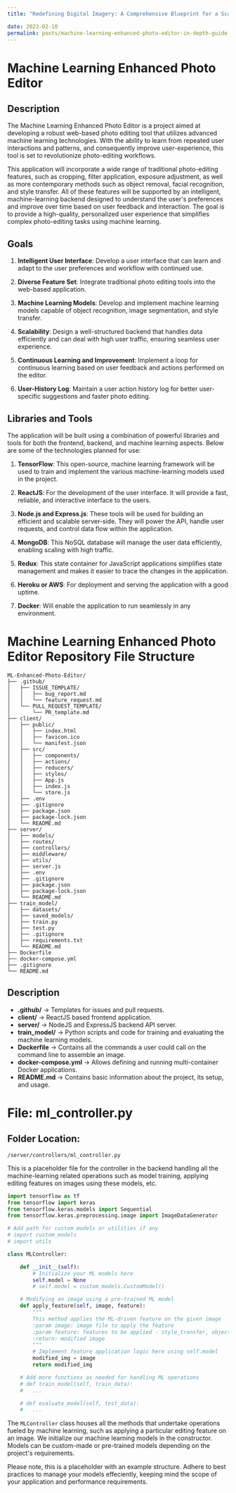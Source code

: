```yaml
---
title: "Redefining Digital Imagery: A Comprehensive Blueprint for a Scalable and Cloud-Integrated AI-Based Photo Editor"

date: 2023-02-10
permalink: posts/machine-learning-enhanced-photo-editor-in-depth-guide
---
```


# Machine Learning Enhanced Photo Editor

## Description

The Machine Learning Enhanced Photo Editor is a project aimed at developing a robust web-based photo editing tool that utilizes advanced machine learning technologies. With the ability to learn from repeated user interactions and patterns, and consequently improve user-experience, this tool is set to revolutionize photo-editing workflows.

This application will incorporate a wide range of traditional photo-editing features, such as cropping, filter application, exposure adjustment, as well as more contemporary methods such as object removal, facial recognition, and style transfer. All of these features will be supported by an intelligent, machine-learning backend designed to understand the user's preferences and improve over time based on user feedback and interaction. The goal is to provide a high-quality, personalized user experience that simplifies complex photo-editing tasks using machine learning.

## Goals

1. **Intelligent User Interface**: Develop a user interface that can learn and adapt to the user preferences and workflow with continued use.

2. **Diverse Feature Set**: Integrate traditional photo editing tools into the web-based application.

3. **Machine Learning Models**: Develop and implement machine learning models capable of object recognition, image segmentation, and style transfer.

4. **Scalability**: Design a well-structured backend that handles data efficiently and can deal with high user traffic, ensuring seamless user experience.

5. **Continuous Learning and Improvement**: Implement a loop for continuous learning based on user feedback and actions performed on the editor.

6. **User-History Log**: Maintain a user action history log for better user-specific suggestions and faster photo editing.

## Libraries and Tools

The application will be built using a combination of powerful libraries and tools for both the frontend, backend, and machine learning aspects. Below are some of the technologies planned for use:

1. **TensorFlow**: This open-source, machine learning framework will be used to train and implement the various machine-learning models used in the project.

2. **ReactJS**: For the development of the user interface. It will provide a fast, reliable, and interactive interface to the users.

3. **Node.js and Express.js**: These tools will be used for building an efficient and scalable server-side. They will power the API, handle user requests, and control data flow within the application.

4. **MongoDB**: This NoSQL database will manage the user data efficiently, enabling scaling with high traffic.

5. **Redux**: This state container for JavaScript applications simplifies state management and makes it easier to trace the changes in the application.

6. **Heroku or AWS**: For deployment and serving the application with a good uptime.

7. **Docker**: Will enable the application to run seamlessly in any environment.

# Machine Learning Enhanced Photo Editor Repository File Structure

```
ML-Enhanced-Photo-Editor/
├── .github/
│   ├── ISSUE_TEMPLATE/
│   │   ├── bug_report.md
│   │   └── feature_request.md
│   └── PULL_REQUEST_TEMPLATE/
│       └── PR_template.md
├── client/
│   ├── public/
│   │   ├── index.html
│   │   ├── favicon.ico
│   │   └── manifest.json
│   ├── src/
│   │   ├── components/
│   │   ├── actions/
│   │   ├── reducers/
│   │   ├── styles/
│   │   ├── App.js
│   │   ├── index.js
│   │   └── store.js
│   ├── .env
│   ├── .gitignore
│   ├── package.json
│   ├── package-lock.json
│   └── README.md
├── server/
│   ├── models/
│   ├── routes/
│   ├── controllers/
│   ├── middleware/
│   ├── utils/
│   ├── server.js
│   ├── .env
│   ├── .gitignore
│   ├── package.json
│   ├── package-lock.json
│   └── README.md
├── train_model/
│   ├── datasets/
│   ├── saved_models/
│   ├── train.py
│   ├── test.py
│   ├── .gitignore
│   ├── requirements.txt
│   └── README.md
├── Dockerfile
├── docker-compose.yml
├── .gitignore
└── README.md
```

## Description

- **.github/** -> Templates for issues and pull requests.
- **client/** -> ReactJS based frontend application.
- **server/** -> NodeJS and ExpressJS backend API server.
- **train_model/** -> Python scripts and code for training and evaluating the machine learning models.
- **Dockerfile** -> Contains all the commands a user could call on the command line to assemble an image.
- **docker-compose.yml** -> Allows defining and running multi-container Docker applications.
- **README.md** -> Contains basic information about the project, its setup, and usage.

# File: ml_controller.py

## Folder Location:

`/server/controllers/ml_controller.py`

This is a placeholder file for the controller in the backend handling all the machine-learning related operations such as model training, applying editing features on images using these models, etc.

```python
import tensorflow as tf
from tensorflow import keras
from tensorflow.keras.models import Sequential
from tensorflow.keras.preprocessing.image import ImageDataGenerator

# Add path for custom models or utilities if any
# import custom_models
# import utils

class MLController:

    def __init__(self):
        # Initialize your ML models here
        self.model = None
        # self.model = custom_models.CustomModel()

    # Modifying an image using a pre-trained ML model
    def apply_feature(self, image, feature):
        """
        This method applies the ML-driven feature on the given image
        :param image: image file to apply the feature
        :param feature: features to be applied - style_transfer, object_remove, etc.
        :return: modified image
        """
        # Implement feature application logic here using self.model
        modified_img = image
        return modified_img

    # Add more functions as needed for handling ML operations
    # def train_model(self, train_data):
    #   ...

    # def evaluate_model(self, test_data):
    #   ...

```

The `MLController` class houses all the methods that undertake operations fueled by machine learning, such as applying a particular editing feature on an image. We initialize our machine learning models in the constructor. Models can be custom-made or pre-trained models depending on the project's requirements.

Please note, this is a placeholder with an example structure. Adhere to best practices to manage your models effeciently, keeping mind the scope of your application and performance requirements.
